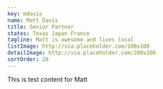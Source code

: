 ```yaml
---
key: mdavis
name: Matt Davis
title: Senior Partner
states: Texas Japan France
tagline: Matt is awesome and lives local
listImage: http://via.placeholder.com/100x100
detailImage: http://via.placeholder.com/200x200
sortOrder: 20
---
```

This is test content for Matt

